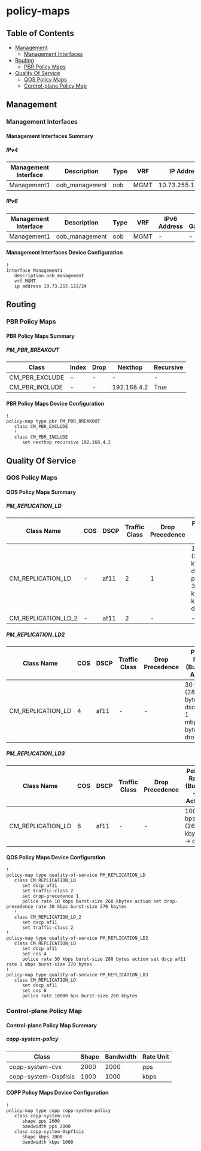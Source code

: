 # policy-maps

## Table of Contents

- [Management](#management)
  - [Management Interfaces](#management-interfaces)
- [Routing](#routing)
  - [PBR Policy Maps](#pbr-policy-maps)
- [Quality Of Service](#quality-of-service)
  - [QOS Policy Maps](#qos-policy-maps)
  - [Control-plane Policy Map](#control-plane-policy-map)

## Management

### Management Interfaces

#### Management Interfaces Summary

##### IPv4

| Management Interface | Description | Type | VRF | IP Address | Gateway |
| -------------------- | ----------- | ---- | --- | ---------- | ------- |
| Management1 | oob_management | oob | MGMT | 10.73.255.122/24 | 10.73.255.2 |

##### IPv6

| Management Interface | Description | Type | VRF | IPv6 Address | IPv6 Gateway |
| -------------------- | ----------- | ---- | --- | ------------ | ------------ |
| Management1 | oob_management | oob | MGMT | - | - |

#### Management Interfaces Device Configuration

```eos
!
interface Management1
   description oob_management
   vrf MGMT
   ip address 10.73.255.122/24
```

## Routing

### PBR Policy Maps

#### PBR Policy Maps Summary

##### PM_PBR_BREAKOUT

| Class | Index | Drop | Nexthop | Recursive |
| ----- | ----- | ---- | ------- | --------- |
| CM_PBR_EXCLUDE | - | - | - | - |
| CM_PBR_INCLUDE | - | - | 192.168.4.2 | True |

#### PBR Policy Maps Device Configuration

```eos
!
policy-map type pbr PM_PBR_BREAKOUT
   class CM_PBR_EXCLUDE
   !
   class CM_PBR_INCLUDE
      set nexthop recursive 192.168.4.2
```

## Quality Of Service

### QOS Policy Maps

#### QOS Policy Maps Summary

##### PM_REPLICATION_LD

| Class Name | COS | DSCP | Traffic Class | Drop Precedence | Police Rate (Burst) -> Action |
| ---------- | --- | -----| ------------- | --------------- | ----------------------------- |
| CM_REPLICATION_LD | - | af11 | 2 | 1 | 10 kbps (260 kbytes) -> drop-precedence<br> 30 kbps(270 kbytes) -> drop |
| CM_REPLICATION_LD_2 | - | af11 | 2 | - | - |

##### PM_REPLICATION_LD2

| Class Name | COS | DSCP | Traffic Class | Drop Precedence | Police Rate (Burst) -> Action |
| ---------- | --- | -----| ------------- | --------------- | ----------------------------- |
| CM_REPLICATION_LD | 4 | af11 | - | - | 30 kbps (280 bytes) -> dscp<br> 1 mbps(270 bytes) -> drop |

##### PM_REPLICATION_LD3

| Class Name | COS | DSCP | Traffic Class | Drop Precedence | Police Rate (Burst) -> Action |
| ---------- | --- | -----| ------------- | --------------- | ----------------------------- |
| CM_REPLICATION_LD | 6 | af11 | - | - | 10000 bps (260 kbytes) -> drop |

#### QOS Policy Maps Device Configuration

```eos
!
policy-map type quality-of-service PM_REPLICATION_LD
   class CM_REPLICATION_LD
      set dscp af11
      set traffic-class 2
      set drop-precedence 1
      police rate 10 kbps burst-size 260 kbytes action set drop-precedence rate 30 kbps burst-size 270 kbytes
   !
   class CM_REPLICATION_LD_2
      set dscp af11
      set traffic-class 2
!
policy-map type quality-of-service PM_REPLICATION_LD2
   class CM_REPLICATION_LD
      set dscp af11
      set cos 4
      police rate 30 kbps burst-size 280 bytes action set dscp af11 rate 1 mbps burst-size 270 bytes
!
policy-map type quality-of-service PM_REPLICATION_LD3
   class CM_REPLICATION_LD
      set dscp af11
      set cos 6
      police rate 10000 bps burst-size 260 kbytes
```

### Control-plane Policy Map

#### Control-plane Policy Map Summary

##### copp-system-policy

| Class | Shape | Bandwidth | Rate Unit |
| ----- | ----- | --------- | --------- |
| copp-system-cvx | 2000 | 2000 | pps |
| copp-system-OspfIsis | 1000 | 1000 | kbps |

#### COPP Policy Maps Device Configuration

```eos
!
policy-map type copp copp-system-policy
   class copp-system-cvx
      shape pps 2000
      bandwidth pps 2000
   class copp-system-OspfIsis
      shape kbps 1000
      bandwidth kbps 1000
```
